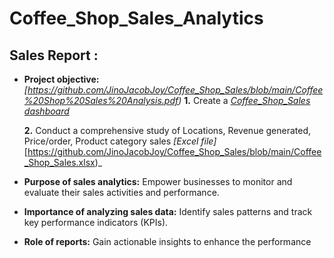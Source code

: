 # Coffee_Shop_Sales_Analytics
## Sales Report :
- **Project objective:**_[https://github.com/JinoJacobJoy/Coffee_Shop_Sales/blob/main/Coffee%20Shop%20Sales%20Analysis.pdf)_
   **1.** Create a _[Coffee_Shop_Sales dashboard](https://github.com/JinoJacobJoy/Coffee_Shop_Sales/blob/main/Coffee_Sales_Dashboard.png)_ 

   **2.** Conduct a comprehensive study of Locations, Revenue generated, Price/order, Product category sales _[Excel file]_[https://github.com/JinoJacobJoy/Coffee_Shop_Sales/blob/main/Coffee_Shop_Sales.xlsx)_

- **Purpose of sales analytics:** Empower businesses to monitor and evaluate their sales activities and performance.

- **Importance of analyzing sales data:** Identify sales patterns and track key performance indicators (KPIs).

- **Role of reports:** Gain actionable insights to enhance the performance
